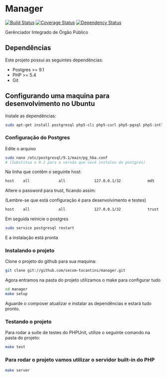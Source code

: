 # Manager

[![Build Status](https://travis-ci.org/secom-tocantins/manager.png?branch=master)](https://travis-ci.org/secom-tocantins/manager)
[![Coverage Status](https://coveralls.io/repos/secom-tocantins/manager/badge.png)](https://coveralls.io/r/secom-tocantins/manager)
[![Dependency Status](https://www.versioneye.com/user/projects/51a4d198063e450002012a75/badge.png)](https://www.versioneye.com/user/projects/51a4d198063e450002012a75)

Gerênciador Integrado de Órgão Público

## Dependências

Este projeto possui as seguintes dependências:

 * Postgres >= 9.1
 * PHP >= 5.4
 * Git

## Configurando uma maquina para desenvolvimento no Ubuntu

Instale as dependências:

```sh
sudo apt-get install postgresql php5-cli php5-curl php5-pgsql php5-intl curl git
```

### Configuração do Postgres

Edite o arquivo

```sh
sudo nano /etc/postgresql/9.1/main/pg_hba.conf
# (Substitua o 9.1 para a versão que você instalou do postgres)
```

Na linha que contêm o seguinte host:

```sh
host    all             all             127.0.0.1/32            md5
```

Altere o password para trust, ficando assim:

(Lembre-se que está configuração é para desenvolvimento e testes)

```sh
host    all             all             127.0.0.1/32            trust
```

Em seguida reinicie o postgres

```sh
sudo service postgresql restart
```

E a instalação está pronta


### Instalando o projeto

Clone o projeto do github para sua maquina:

```sh
git clone git://github.com/secom-tocantins/manager.git
```

Agora entramos na pasta do projeto utilizamos o make para configurar tudo

```sh
cd manager
make setup
```

Aguarde o composer atualizar e instalar as dependências e estará tudo pronto.

### Testando o projeto

Para rodar a suite de testes do PHPUnit, utilize o seguinte comando na pasta do projeto:

```sh
make test
```

### Para rodar o projeto vamos utilizar o servidor built-in do PHP

```sh
make server
```

